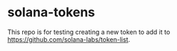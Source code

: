 # solana-tokens

This repo is for testing creating a new token to add it to https://github.com/solana-labs/token-list.
